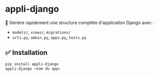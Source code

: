 # appli-django

🚀 Génère rapidement une structure complète d'application Django avec :

- `models/`, `views/`, `migrations/`
- `urls.py`, `admin.py`, `apps.py`, `tests.py`

## ✅ Installation

```bash
pip install appli-django
appli-django <nom du app>
